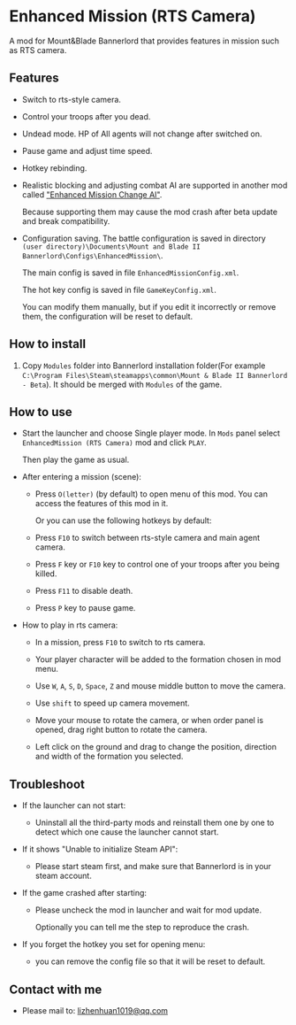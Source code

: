 # Enhanced Mission (RTS Camera)

A mod for Mount&Blade Bannerlord that provides features in mission such as RTS camera.

## Features

- Switch to rts-style camera.

- Control your troops after you dead.

- Undead mode. HP of All agents will not change after switched on.

- Pause game and adjust time speed.

- Hotkey rebinding.

- Realistic blocking and adjusting combat AI are supported in another mod called ["Enhanced Mission Change AI"](https://www.nexusmods.com/mountandblade2bannerlord/mods/449/).

  Because supporting them may cause the mod crash after beta update and break compatibility.

- Configuration saving. The battle configuration is saved in directory `(user directory)\Documents\Mount and Blade II Bannerlord\Configs\EnhancedMission\`.
  
  The main config is saved in file `EnhancedMissionConfig.xml`.

  The hot key config is saved in file `GameKeyConfig.xml`.

  You can modify them manually, but if you edit it incorrectly or remove them, the configuration will be reset to default.

## How to install
1. Copy `Modules` folder into Bannerlord installation folder(For example `C:\Program Files\Steam\steamapps\common\Mount & Blade II Bannerlord - Beta`). It should be merged with `Modules` of the game.

## How to use
- Start the launcher and choose Single player mode. In `Mods` panel select `EnhancedMission (RTS Camera)` mod and click `PLAY`.

  Then play the game as usual.

- After entering a mission (scene):

  - Press `O(letter)` (by default) to open menu of this mod. You can access the features of this mod in it.

    Or you can use the following hotkeys by default:

  - Press `F10` to switch between rts-style camera and main agent camera.

  - Press `F` key or `F10` key to control one of your troops after you being killed.

  - Press `F11` to disable death.

  - Press `P` key to pause game.

- How to play in rts camera:

  - In a mission, press `F10` to switch to rts camera.

  - Your player character will be added to the formation chosen in mod menu.

  - Use `W`, `A`, `S`, `D`, `Space`, `Z` and mouse middle button to move the camera.

  - Use `shift` to speed up camera movement.

  - Move your mouse to rotate the camera, or when order panel is opened, drag right button to rotate the camera.

  - Left click on the ground and drag to change the position, direction and width of the formation you selected.

## Troubleshoot
- If the launcher can not start:

  - Uninstall all the third-party mods and reinstall them one by one to detect which one cause the launcher cannot start.

- If it shows "Unable to initialize Steam API":

  - Please start steam first, and make sure that Bannerlord is in your steam account.

- If the game crashed after starting:

  - Please uncheck the mod in launcher and wait for mod update.

    Optionally you can tell me the step to reproduce the crash.

- If you forget the hotkey you set for opening menu:

  - you can remove the config file so that it will be reset to default.

## Contact with me
* Please mail to: lizhenhuan1019@qq.com
